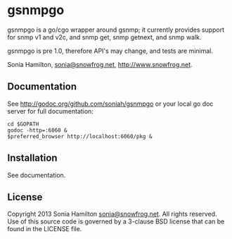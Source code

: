 gsnmpgo
======

gsnmpgo is a go/cgo wrapper around gsnmp; it currently provides support
for snmp v1 and v2c, and snmp get, snmp getnext, and snmp walk.

gsnmpgo is pre 1.0, therefore API's may change, and tests are minimal.

Sonia Hamilton, sonia@snowfrog.net, http://www.snowfrog.net.

Documentation
-------------

See http://godoc.org/github.com/soniah/gsnmpgo or your local
go doc server for full documentation:

    cd $GOPATH
    godoc -http=:6060 &
    $preferred_browser http://localhost:6060/pkg &

Installation
------------

See documentation.

License
-------

Copyright 2013 Sonia Hamilton <sonia@snowfrog.net>. All rights
reserved.  Use of this source code is governed by a 3-clause BSD
license that can be found in the LICENSE file.
